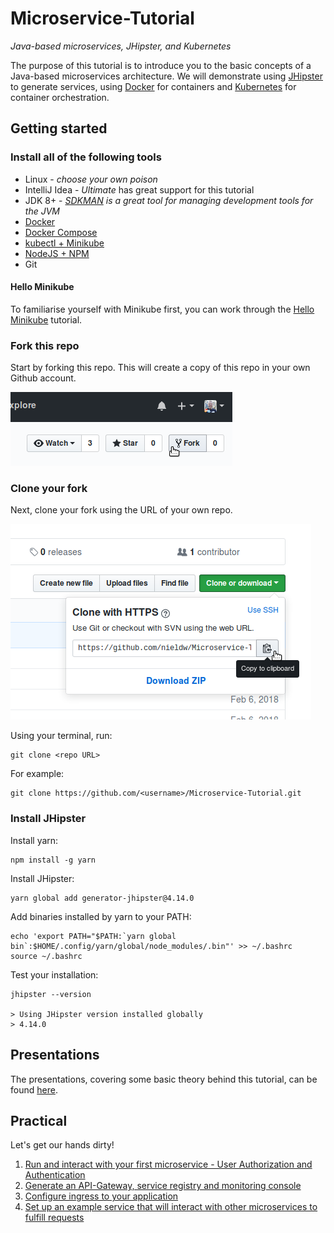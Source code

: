 # Microservice-Tutorial
_Java-based microservices, JHipster, and Kubernetes_

The purpose of this tutorial is to introduce you to the basic concepts of a Java-based microservices architecture. 
We will demonstrate using [JHipster](http://jhipster.tech/) to generate services, using [Docker](https://www.docker.com)
for containers and [Kubernetes](http://kubernetes.io/) for container orchestration.

## Getting started
### Install all of the following tools

- Linux - _choose your own poison_
- IntelliJ Idea - _Ultimate_ has great support for this tutorial
- JDK 8+ - _[SDKMAN](http://sdkman.io/) is a great tool for managing development tools for the JVM_
- [Docker](https://www.docker.com/community-edition)
- [Docker Compose](https://docs.docker.com/compose/install/#install-compose)
- [kubectl + Minikube](https://kubernetes.io/docs/tasks/tools/install-minikube/)
- [NodeJS + NPM](https://docs.npmjs.com/getting-started/installing-node)
- Git

#### Hello Minikube
To familiarise yourself with Minikube first, you can work through the 
[Hello Minikube](https://kubernetes.io/docs/tutorials/stateless-application/hello-minikube/) tutorial.

### Fork this repo
Start by forking this repo. This will create a copy of this repo in your own Github account.

![Fork your own copy of BSG-Africa/Microservice-Tutorial to your account](assets/fork.png "Fork your own copy of BSG-Africa/Microservice-Tutorial to your account")

### Clone your fork
Next, clone your fork using the URL of your own repo.

![Clone your fork](assets/clone.png "Clone your fork")

Using your terminal, run:

    git clone <repo URL>
    
For example:

    git clone https://github.com/<username>/Microservice-Tutorial.git
    
### Install JHipster

Install yarn:

    npm install -g yarn
    
Install JHipster:
 
    yarn global add generator-jhipster@4.14.0

Add binaries installed by yarn to your PATH:

    echo 'export PATH="$PATH:`yarn global bin`:$HOME/.config/yarn/global/node_modules/.bin"' >> ~/.bashrc
    source ~/.bashrc

Test your installation:

    jhipster --version
    
    > Using JHipster version installed globally
    > 4.14.0
    
## Presentations
The presentations, covering some basic theory behind this tutorial, can be found [here](slides/README.md).

## Practical
Let's get our hands dirty!

1. [Run and interact with your first microservice - User Authorization and Authentication](microservices/uaa/instructions.md)
1. [Generate an API-Gateway, service registry and monitoring console](microservices/api-gateway/instructions.md)
1. [Configure ingress to your application](microservices/ingress/instructions.md)
1. [Set up an example service that will interact with other microservices to fulfill requests](microservices/example-app/instructions.md)

